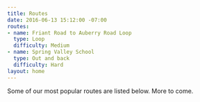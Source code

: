 ```yaml
---
title: Routes
date: 2016-06-13 15:12:00 -07:00
routes:
- name: Friant Road to Auberry Road Loop
  type: Loop
  difficulty: Medium
- name: Spring Valley School
  type: Out and back
  difficulty: Hard
layout: home
---
```


Some of our most popular routes are listed below. More to come.